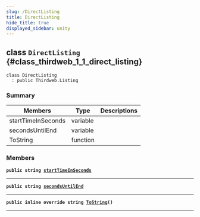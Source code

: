 ```yaml
---
slug: /DirectListing
title: DirectListing
hide_title: true
displayed_sidebar: unity
---
```


## class `DirectListing` {#class_thirdweb_1_1_direct_listing}

```
class DirectListing
  : public Thirdweb.Listing
```

### Summary

| Members            | Type     | Descriptions |
| ------------------ | -------- | ------------ |
| startTimeInSeconds | variable |              |
| secondsUntilEnd    | variable |              |
| ToString           | function |              |

### Members

**`public string `[`startTimeInSeconds`](#class_thirdweb_1_1_direct_listing_1a9c0ed51e62bd3ca4d0dd2e632b2442a1)**

---

**`public string `[`secondsUntilEnd`](#class_thirdweb_1_1_direct_listing_1a1019bce8048c7c4146df0f4e6efc0526)**

---

**`public inline override string `[`ToString`](#class_thirdweb_1_1_direct_listing_1a7a9ec2d57a4dda0f1a385142ae76dc81)`()`**

---
